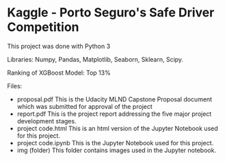 # Kaggle - Porto Seguro's Safe Driver Competition 

This project was done with Python 3

Libraries: Numpy, Pandas, Matplotlib, Seaborn, Sklearn, Scipy.

Ranking of XGBoost Model: Top 13%

Files:
- proposal.pdf This is the Udacity MLND Capstone Proposal document which was submitted for approval of the project 
- report.pdf This is the project report addressing the five major project development stages.
- project code.html This is an html version of the Jupyter Notebook used for this project.
- project code.ipynb This is the Jupyter Notebook used for this project.
- img (folder) This folder contains images used in the Jupyter notebook.